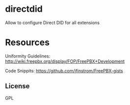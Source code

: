 # directdid

Allow to configure Direct DID for all extensions

# Resources

Uniformity Guidelines: <http://wiki.freepbx.org/display/FOP/FreePBX+Development>

Code Snippits: <https://github.com/jfinstrom/FreePBX-gists>

## License

GPL
